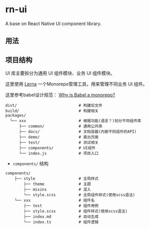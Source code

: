 # rn-ui
A base on React Native UI component library.


## 用法


## 项目结构

UI 库主要拆分为通用 UI 组件模块、业务 UI 组件模块。

这里使用 [Lerna](https://github.com/lerna/lerna) 一个Monorepo管理工具，用来管理不同业务 UI 组件。

这里参考babel设计规范： [Why is Babel a monorepo?](https://github.com/babel/babel/blob/master/doc/design/monorepo.md)

```tree
dist/                           # 构建后文件
build/                          # 构建相关
packages/
  └── xxx                       # 根据功能(语言？)划分不同组件库
      ├── common/               # 通用公共库
      ├── docs/                 # 文档容器(内嵌不同组件的API)
      ├── demo/                 # 直出页面
      ├── test/                 # 测试相关
      ├── components/           # UI组件        
      └── index.js              # 项目入口
```

- `components/` 结构


```tree
components/
    ├── style                   # 全局样式
        ├── theme               # 主题
        ├── mixins              # 混入
        └── style.scss          # 全局组件样式(使用scss语法)
    └── xxx                     # 组件名
        ├── test                # 组件用例
        ├── style.scss          # 组件样式(使用scss语法)
        ├── index.md            # 自动生成        
        └── index.ts            # 组件逻辑
```
